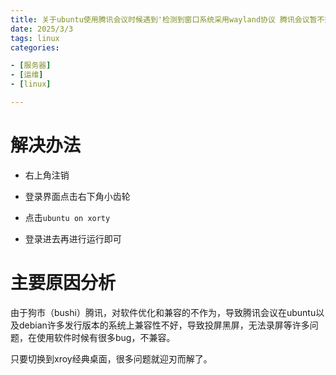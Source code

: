 ```yaml
---
title: 关于ubuntu使用腾讯会议时候遇到'检测到窗口系统采用wayland协议 腾讯会议暂不兼容 程序即将退出'的解决方法
date: 2025/3/3
tags: linux
categories:

- [服务器]
- [运维]
- [linux]

---
```


<!-- more -->
# 解决办法

- 右上角注销

- 登录界面点击右下角小齿轮

- 点击`ubuntu on xorty`

- 登录进去再进行运行即可

# 主要原因分析

由于狗市（bushi）腾讯，对软件优化和兼容的不作为，导致腾讯会议在ubuntu以及debian许多发行版本的系统上兼容性不好，导致投屏黑屏，无法录屏等许多问题，在使用软件时候有很多bug，不兼容。

只要切换到xroy经典桌面，很多问题就迎刃而解了。



